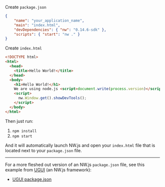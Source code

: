 Create `package.json`

```json
{
    "name": "your_application_name",
    "main": "index.html",
    "devDependencies": { "nw": "0.14.6-sdk" },
    "scripts": { "start": "nw ." }
}
```

Create `index.html`

```html
<!DOCTYPE html>
<html>
  <head>
    <title>Hello World!</title>
  </head>
  <body>
    <h1>Hello World!</h1>
    We are using node.js <script>document.write(process.version)</script>.
    <script>
      nw.Window.get().showDevTools();
    </script>
  </body>
</html>
```

Then just run:

1. `npm install`
2. `npm start`

And it will automatically launch NW.js and open your `index.html` file that is located next to your `package.json` file.

* * *

For a more fleshed out version of an NW.js `package.json` file, see this example from [UGUI](http://UGUI.io) (an NW.js framework):

* [UGUI package.json](http://ugui.io/package)
